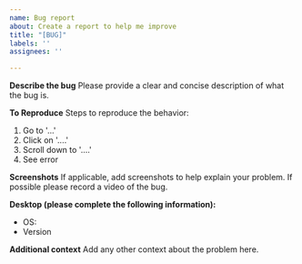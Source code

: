 ```yaml
---
name: Bug report
about: Create a report to help me improve
title: "[BUG]"
labels: ''
assignees: ''

---
```


**Describe the bug**
Please provide a clear and concise description of what the bug is.

**To Reproduce**
Steps to reproduce the behavior:
1. Go to '...'
2. Click on '....'
3. Scroll down to '....'
4. See error

**Screenshots**
If applicable, add screenshots to help explain your problem.
If possible please record a video of the bug.

**Desktop (please complete the following information):**
 - OS: 
 - Version

**Additional context**
Add any other context about the problem here.
